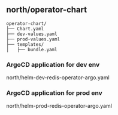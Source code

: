 

## north/operator-chart

```
operator-chart/
├── Chart.yaml
├── dev-values.yaml
├── prod-values.yaml
├── templates/
│   ├── bundle.yaml
```

### ArgoCD application for dev env
north/helm-dev-redis-operator-argo.yaml

### ArgoCD application for prod env
north/helm-prod-redis-operator-argo.yaml
